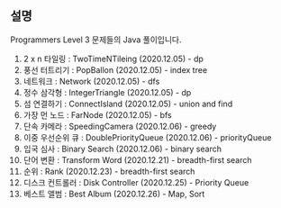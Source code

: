 <!-- @format -->

## 설명

Programmers Level 3 문제들의 Java 풀이입니다.

1. 2 x n 타일링 : TwoTimeNTileing (2020.12.05) - dp
2. 풍선 터트리기 : PopBallon (2020.12.05) - index tree
3. 네트워크 : Network (2020.12.05) - dfs
4. 정수 삼각형 : IntegerTriangle (2020.12.05) - dp
5. 섬 연결하기 : ConnectIsland (2020.12.05) - union and find
6. 가장 먼 노드 : FarNode (2020.12.05) - bfs
7. 단속 카메라 : SpeedingCamera (2020.12.06) - greedy
8. 이중 우선순위 큐 : DoublePriorityQueue (2020.12.06) - priorityQueue
9. 입국 심사 : Binary Search (2020.12.06) - binary search
10. 단어 변환 : Transform Word (2020.12.21) - breadth-first search
11. 순위 : Rank (2020.12.23) - breadth-first search
12. 디스크 컨트롤러 : Disk Controller (2020.12.25) - Priority Queue
13. 베스트 앨범 : Best Album (2020.12.26) - Map, Sort
